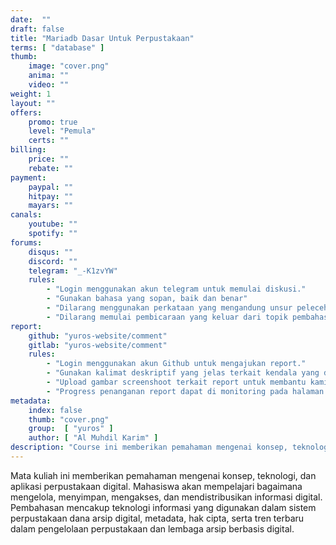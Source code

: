 ```yaml
---
date:  ""
draft: false
title: "Mariadb Dasar Untuk Perpustakaan"
terms: [ "database" ]
thumb:
    image: "cover.png"
    anima: ""
    video: ""
weight: 1
layout: ""
offers:
    promo: true
    level: "Pemula"
    certs: ""
billing:
    price: ""
    rebate: ""
payment:
    paypal: ""
    hitpay: ""
    mayars: ""
canals:
    youtube: ""
    spotify: ""
forums:
    disqus: ""
    discord: ""
    telegram: "_-K1zvYW"
    rules:
        - "Login menggunakan akun telegram untuk memulai diskusi."
        - "Gunakan bahasa yang sopan, baik dan benar"
        - "Dilarang menggunakan perkataan yang mengandung unsur pelecehan, cacian dan merendahkan aggota forum lain."
        - "Dilarang memulai pembicaraan yang keluar dari topik pembahasan."
report:
    github: "yuros-website/comment"
    gitlab: "yuros-website/comment"
    rules:
        - "Login menggunakan akun Github untuk mengajukan report."
        - "Gunakan kalimat deskriptif yang jelas terkait kendala yang dihadapi dalam pengajuan report"
        - "Upload gambar screenshoot terkait report untuk membantu kami dalam penanganan report"
        - "Progress penanganan report dapat di monitoring pada halaman github course."
metadata:
    index: false
    thumb: "cover.png"
    group:  [ "yuros" ]
    author: [ "Al Muhdil Karim" ] 
description: "Course ini memberikan pemahaman mengenai konsep, teknologi, dan aplikasi perpustakaan digital. Mahasiswa akan mempelajari bagaimana mengelola, menyimpan, mengakses, dan mendistribusikan informasi digital.."
---
```


Mata kuliah ini memberikan pemahaman mengenai konsep, teknologi, dan aplikasi perpustakaan digital. Mahasiswa akan mempelajari bagaimana mengelola, menyimpan, mengakses, dan mendistribusikan informasi digital. Pembahasan mencakup teknologi informasi yang digunakan dalam sistem perpustakaan dana arsip digital, metadata, hak cipta, serta tren terbaru dalam pengelolaan perpustakaan dan lembaga arsip berbasis digital.